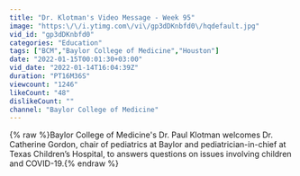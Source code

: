 ```yaml
---
title: "Dr. Klotman's Video Message - Week 95"
image: "https:\/\/i.ytimg.com\/vi\/gp3dDKnbfd0\/hqdefault.jpg"
vid_id: "gp3dDKnbfd0"
categories: "Education"
tags: ["BCM","Baylor College of Medicine","Houston"]
date: "2022-01-15T00:01:30+03:00"
vid_date: "2022-01-14T16:04:39Z"
duration: "PT16M36S"
viewcount: "1246"
likeCount: "48"
dislikeCount: ""
channel: "Baylor College of Medicine"
---
```

{% raw %}Baylor College of Medicine's Dr. Paul Klotman welcomes Dr. Catherine Gordon, chair of pediatrics at Baylor and pediatrician-in-chief at Texas Children’s Hospital, to answers questions on issues involving children and COVID-19.{% endraw %}
